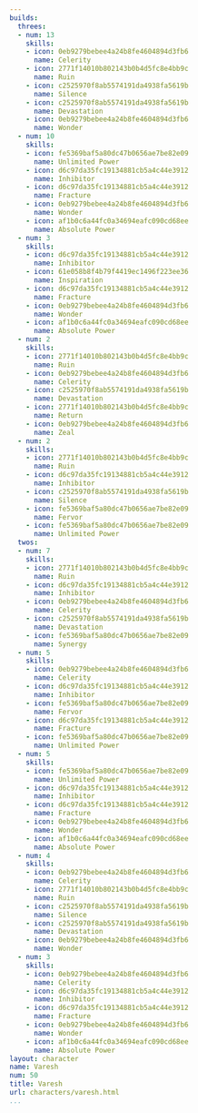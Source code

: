 ```yaml
---
builds:
  threes:
  - num: 13
    skills:
    - icon: 0eb9279bebee4a24b8fe4604894d3fb6
      name: Celerity
    - icon: 2771f14010b802143b0b4d5fc8e4bb9c
      name: Ruin
    - icon: c2525970f8ab5574191da4938fa5619b
      name: Silence
    - icon: c2525970f8ab5574191da4938fa5619b
      name: Devastation
    - icon: 0eb9279bebee4a24b8fe4604894d3fb6
      name: Wonder
  - num: 10
    skills:
    - icon: fe5369baf5a80dc47b0656ae7be82e09
      name: Unlimited Power
    - icon: d6c97da35fc19134881cb5a4c44e3912
      name: Inhibitor
    - icon: d6c97da35fc19134881cb5a4c44e3912
      name: Fracture
    - icon: 0eb9279bebee4a24b8fe4604894d3fb6
      name: Wonder
    - icon: af1b0c6a44fc0a34694eafc090cd68ee
      name: Absolute Power
  - num: 3
    skills:
    - icon: d6c97da35fc19134881cb5a4c44e3912
      name: Inhibitor
    - icon: 61e058b8f4b79f4419ec1496f223ee36
      name: Inspiration
    - icon: d6c97da35fc19134881cb5a4c44e3912
      name: Fracture
    - icon: 0eb9279bebee4a24b8fe4604894d3fb6
      name: Wonder
    - icon: af1b0c6a44fc0a34694eafc090cd68ee
      name: Absolute Power
  - num: 2
    skills:
    - icon: 2771f14010b802143b0b4d5fc8e4bb9c
      name: Ruin
    - icon: 0eb9279bebee4a24b8fe4604894d3fb6
      name: Celerity
    - icon: c2525970f8ab5574191da4938fa5619b
      name: Devastation
    - icon: 2771f14010b802143b0b4d5fc8e4bb9c
      name: Return
    - icon: 0eb9279bebee4a24b8fe4604894d3fb6
      name: Zeal
  - num: 2
    skills:
    - icon: 2771f14010b802143b0b4d5fc8e4bb9c
      name: Ruin
    - icon: d6c97da35fc19134881cb5a4c44e3912
      name: Inhibitor
    - icon: c2525970f8ab5574191da4938fa5619b
      name: Silence
    - icon: fe5369baf5a80dc47b0656ae7be82e09
      name: Fervor
    - icon: fe5369baf5a80dc47b0656ae7be82e09
      name: Unlimited Power
  twos:
  - num: 7
    skills:
    - icon: 2771f14010b802143b0b4d5fc8e4bb9c
      name: Ruin
    - icon: d6c97da35fc19134881cb5a4c44e3912
      name: Inhibitor
    - icon: 0eb9279bebee4a24b8fe4604894d3fb6
      name: Celerity
    - icon: c2525970f8ab5574191da4938fa5619b
      name: Devastation
    - icon: fe5369baf5a80dc47b0656ae7be82e09
      name: Synergy
  - num: 5
    skills:
    - icon: 0eb9279bebee4a24b8fe4604894d3fb6
      name: Celerity
    - icon: d6c97da35fc19134881cb5a4c44e3912
      name: Inhibitor
    - icon: fe5369baf5a80dc47b0656ae7be82e09
      name: Fervor
    - icon: d6c97da35fc19134881cb5a4c44e3912
      name: Fracture
    - icon: fe5369baf5a80dc47b0656ae7be82e09
      name: Unlimited Power
  - num: 5
    skills:
    - icon: fe5369baf5a80dc47b0656ae7be82e09
      name: Unlimited Power
    - icon: d6c97da35fc19134881cb5a4c44e3912
      name: Inhibitor
    - icon: d6c97da35fc19134881cb5a4c44e3912
      name: Fracture
    - icon: 0eb9279bebee4a24b8fe4604894d3fb6
      name: Wonder
    - icon: af1b0c6a44fc0a34694eafc090cd68ee
      name: Absolute Power
  - num: 4
    skills:
    - icon: 0eb9279bebee4a24b8fe4604894d3fb6
      name: Celerity
    - icon: 2771f14010b802143b0b4d5fc8e4bb9c
      name: Ruin
    - icon: c2525970f8ab5574191da4938fa5619b
      name: Silence
    - icon: c2525970f8ab5574191da4938fa5619b
      name: Devastation
    - icon: 0eb9279bebee4a24b8fe4604894d3fb6
      name: Wonder
  - num: 3
    skills:
    - icon: 0eb9279bebee4a24b8fe4604894d3fb6
      name: Celerity
    - icon: d6c97da35fc19134881cb5a4c44e3912
      name: Inhibitor
    - icon: d6c97da35fc19134881cb5a4c44e3912
      name: Fracture
    - icon: 0eb9279bebee4a24b8fe4604894d3fb6
      name: Wonder
    - icon: af1b0c6a44fc0a34694eafc090cd68ee
      name: Absolute Power
layout: character
name: Varesh
num: 50
title: Varesh
url: characters/varesh.html
...
```

